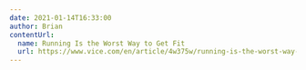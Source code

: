 ```yaml
---
date: 2021-01-14T16:33:00
author: Brian
contentUrl: 
  name: Running Is the Worst Way to Get Fit
  url: https://www.vice.com/en/article/4w375w/running-is-the-worst-way-to-get-fit
---
```

